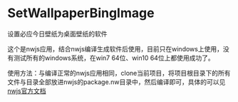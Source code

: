 # SetWallpaperBingImage
设置必应今日壁纸为桌面壁纸的软件

这个是nwjs应用，结合nwjs编译生成软件后使用，目前只在windows上使用，没有测试所有的windows系统，在win7 64位、win10 64位上都使用成功了。

使用方法：与编译正常的nwjs应用相同，clone当前项目，将项目根目录下的所有文件与目录全部放进nwjs的package.nw目录中，然后编译即可，具体的可以见[nwjs官方文档](http://docs.nwjs.io/en/latest/)

